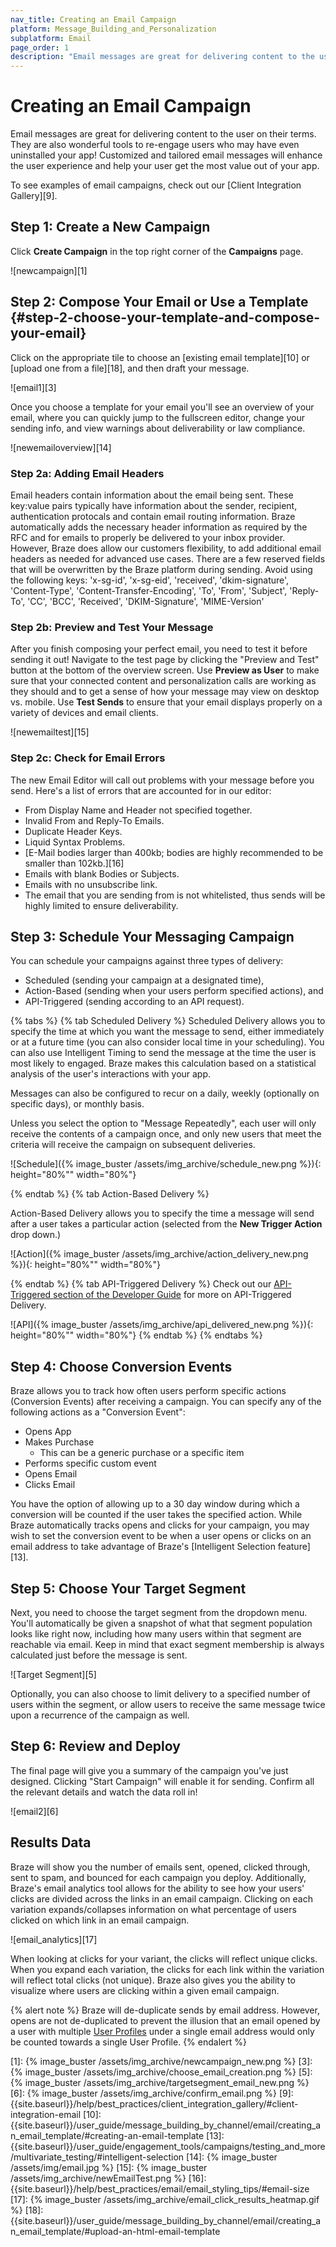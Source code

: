 ```yaml
---
nav_title: Creating an Email Campaign
platform: Message_Building_and_Personalization
subplatform: Email
page_order: 1
description: "Email messages are great for delivering content to the user on their terms. This reference article covers how to create, build, and test your campaign within the Braze Dashboard."
---
```

# Creating an Email Campaign

Email messages are great for delivering content to the user on their terms. They are also wonderful tools to re-engage users who may have even uninstalled your app! Customized and tailored email messages will enhance the user experience and help your user get the most value out of your app.

To see examples of email campaigns, check out our [Client Integration Gallery][9].

## Step 1: Create a New Campaign
Click __Create Campaign__ in the top right corner of the __Campaigns__ page.

![newcampaign][1]

## Step 2: Compose Your Email or Use a Template {#step-2-choose-your-template-and-compose-your-email}

Click on the appropriate tile to choose an [existing email template][10] or [upload one from a file][18], and then draft your message.

![email1][3]

Once you choose a template for your email you'll see an overview of your email, where you can quickly jump to the fullscreen editor, change your sending info, and view warnings about deliverability or law compliance.

![newemailoverview][14]

### Step 2a: Adding Email Headers

Email headers contain information about the email being sent.  These key:value pairs typically have information about the sender, recipient, authentication protocals and contain email routing information.  Braze automatically adds the necessary header information as required by the RFC and for emails to properly be delivered to your inbox provider.  However, Braze does allow our customers flexibility, to add additional email headers as needed for advanced use cases.  There are a few reserved fields that will be overwritten by the Braze platform during sending.  Avoid using the following keys:
'x-sg-id', 'x-sg-eid', 'received', 'dkim-signature', 'Content-Type', 'Content-Transfer-Encoding', 'To', 'From', 'Subject', 'Reply-To', 'CC', 'BCC', 'Received', 'DKIM-Signature', 'MIME-Version'

### Step 2b: Preview and Test Your Message

After you finish composing your perfect email, you need to test it before sending it out! Navigate to the test page by clicking the "Preview and Test" button at the bottom of the overview screen. Use **Preview as User** to make sure that your connected content and personalization calls are working as they should and to get a sense of how your message may view on desktop vs. mobile. Use **Test Sends** to ensure that your email displays properly on a variety of devices and email clients.

![newemailtest][15]

### Step 2c: Check for Email Errors

The new Email Editor will call out problems with your message before you send. Here's a list of errors that are accounted for in our editor:

- From Display Name and Header not specified together.
- Invalid From and Reply-To Emails.
- Duplicate Header Keys.
- Liquid Syntax Problems.
- [E-Mail bodies larger than 400kb; bodies are highly recommended to be smaller than 102kb.][16]
- Emails with blank Bodies or Subjects.
- Emails with no unsubscribe link.
- The email that you are sending from is not whitelisted, thus sends will be highly limited to ensure deliverability.


## Step 3: Schedule Your Messaging Campaign

You can schedule your campaigns against three types of delivery:
- Scheduled (sending your campaign at a designated time),
- Action-Based (sending when your users perform specified actions), and
- API-Triggered (sending according to an API request).



{% tabs %}
  {% tab Scheduled Delivery %}
Scheduled Delivery allows you to specify the time at which you want the message to send, either immediately or at a future time (you can also consider local time in your scheduling). You can also use Intelligent Timing to send the message at the time the user is most likely to engaged. Braze makes this calculation based on a statistical analysis of the user's interactions with your app.

Messages can also be configured to recur on a daily, weekly (optionally on specific days), or monthly basis.

Unless you select the option to "Message Repeatedly", each user will only receive the contents of a campaign once, and only new users that meet the criteria will receive the campaign on subsequent deliveries.


![Schedule]({% image_buster /assets/img_archive/schedule_new.png %}){: height="80%"" width="80%"}

  {% endtab %}
  {% tab Action-Based Delivery %}

  Action-Based Delivery allows you to specify the time a message will send after a user takes a particular action (selected from the __New Trigger Action__ drop down.)

![Action]({% image_buster /assets/img_archive/action_delivery_new.png %}){: height="80%"" width="80%"}

  {% endtab %}
  {% tab API-Triggered Delivery %}
Check out our [API-Triggered section of the Developer Guide]({{site.baseurl}}/developer_guide/rest_api/messaging/#sending-messages-via-api-triggered-delivery) for more on API-Triggered Delivery.

![API]({% image_buster /assets/img_archive/api_delivered_new.png %}){: height="80%"" width="80%"}
  {% endtab %}
{% endtabs %}


## Step 4: Choose Conversion Events

Braze allows you to track how often users perform specific actions (Conversion Events) after receiving a campaign. You can specify any of the following actions as a "Conversion Event":

- Opens App
- Makes Purchase
  - This can be a generic purchase or a specific item
- Performs specific custom event
- Opens Email
- Clicks Email

You have the option of allowing up to a 30 day window during which a conversion will be counted if the user takes the specified action. While Braze automatically tracks opens and clicks for your campaign, you may wish to set the conversion event to be when a user opens or clicks on an email address to take advantage of Braze's [Intelligent Selection feature][13].

## Step 5: Choose Your Target Segment

Next, you need to choose the target segment from the dropdown menu. You'll automatically be given a snapshot of what that segment population looks like right now, including how many users within that segment are reachable via email. Keep in mind that exact segment membership is always calculated just before the message is sent.

![Target Segment][5]

Optionally, you can also choose to limit delivery to a specified number of users within the segment, or allow users to receive the same message twice upon a recurrence of the campaign as well.

## Step 6: Review and Deploy

The final page will give you a summary of the campaign you've just designed. Clicking "Start Campaign" will enable it for sending. Confirm all the relevant details and watch the data roll in!

![email2][6]

## Results Data

Braze will show you the number of emails sent, opened, clicked through, sent to spam, and bounced for each campaign you deploy. Additionally, Braze's email analytics tool allows for the ability to see how your users' clicks are divided across the links in an email campaign. Clicking on each variation expands/collapses information on what percentage of users clicked on which link in an email campaign.

![email_analytics][17]

When looking at clicks for your variant, the clicks will reflect unique clicks. When you expand each variation, the clicks for each link within the variation will reflect total clicks (not unique). Braze also gives you the ability to visualize where users are clicking within a given email campaign.

{% alert note %}
Braze will de-duplicate sends by email address. However, opens are not de-duplicated to prevent the illusion that an email opened by a user with multiple [User Profiles]({{site.baseurl}}/user_guide/data_and_analytics/user_data_collection/user_profile_lifecycle/) under a single email address would only be counted towards a single User Profile.
{% endalert %}

[1]: {% image_buster /assets/img_archive/newcampaign_new.png %}
[3]: {% image_buster /assets/img_archive/choose_email_creation.png %}
[5]: {% image_buster /assets/img_archive/targetsegment_email_new.png %}
[6]: {% image_buster /assets/img_archive/confirm_email.png %}
[9]: {{site.baseurl}}/help/best_practices/client_integration_gallery/#client-integration-email
[10]: {{site.baseurl}}/user_guide/message_building_by_channel/email/creating_an_email_template/#creating-an-email-template
[13]: {{site.baseurl}}/user_guide/engagement_tools/campaigns/testing_and_more/multivariate_testing/#intelligent-selection
[14]: {% image_buster /assets/img/email.jpg %}
[15]: {% image_buster /assets/img_archive/newEmailTest.png %}
[16]: {{site.baseurl}}/help/best_practices/email/email_styling_tips/#email-size
[17]: {% image_buster /assets/img_archive/email_click_results_heatmap.gif %}
[18]: {{site.baseurl}}/user_guide/message_building_by_channel/email/creating_an_email_template/#upload-an-html-email-template
